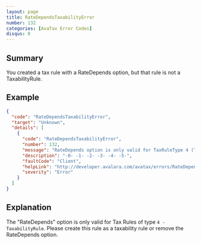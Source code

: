 ```yaml
---
layout: page
title: RateDependsTaxabilityError
number: 132
categories: [AvaTax Error Codes]
disqus: 0
---
```


## Summary

You created a tax rule with a RateDepends option, but that rule is not a TaxabilityRule.

## Example

```json
{
  "code": "RateDependsTaxabilityError",
  "target": "Unknown",
  "details": [
    {
      "code": "RateDependsTaxabilityError",
      "number": 132,
      "message": "RateDepends option is only valid for TaxRuleType 4 (Taxability Rule).",
      "description": "-0- -1- -2- -3- -4- -5-",
      "faultCode": "Client",
      "helpLink": "http://developer.avalara.com/avatax/errors/RateDependsTaxabilityError",
      "severity": "Error"
    }
  ]
}
```

## Explanation

The "RateDepends" option is only valid for Tax Rules of type `4 - TaxabilityRule`.  Please create this rule as a taxability rule or remove the RateDepends option.
